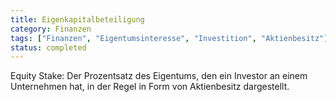 ```yaml
---
title: Eigenkapitalbeteiligung
category: Finanzen
tags: ["Finanzen", "Eigentumsinteresse", "Investition", "Aktienbesitz"]
status: completed
---
```

Equity Stake: Der Prozentsatz des Eigentums, den ein Investor an einem Unternehmen hat, in der Regel in Form von Aktienbesitz dargestellt.
